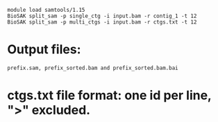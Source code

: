 
    module load samtools/1.15
    BioSAK split_sam -p single_ctg -i input.bam -r contig_1 -t 12
    BioSAK split_sam -p multi_ctgs -i input.bam -r ctgs.txt -t 12

# Output files:
    prefix.sam, prefix_sorted.bam and prefix_sorted.bam.bai

# ctgs.txt file format: one id per line, ">" excluded.
